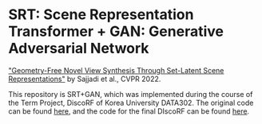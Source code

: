 # SRT: Scene Representation Transformer + GAN: Generative Adversarial Network
["Geometry-Free Novel View Synthesis Through Set-Latent Scene Representations"](https://srt-paper.github.io/) by Sajjadi et al., CVPR 2022.

This repository is SRT+GAN, which was implemented during the course of the Term Project, DiscoRF of Korea University DATA302.
The original code can be found [here](https://github.com/stelzner/srt), and the code for the final DIscoRF can be found [here](https://github.com/JeonSeongHu/DiscoRF).




